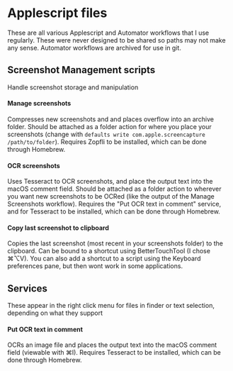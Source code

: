 # Applescript files

These are all various Applescript and Automator workflows that I use regularly. These were never designed to be shared so paths may not make any sense. Automator workflows are archived for use in git.

## Screenshot Management scripts
Handle screenshot storage and manipulation

#### Manage screenshots
Compresses new screenshots and and places overflow into an archive folder. Should be attached as a folder action for where you place your screenshots (change with `defaults write com.apple.screencapture /path/to/folder`). Requires Zopfli to be installed, which can be done through Homebrew.

#### OCR screenshots
Uses Tesseract to OCR screenshots, and place the output text into the macOS comment field. Should be attached as a folder action to wherever you want new screenshots to be OCRed (like the output of the Manage Screenshots workflow). Requires the "Put OCR text in comment" service, and for Tesseract to be installed, which can be done through Homebrew.

#### Copy last screenshot to clipboard
Copies the last screenshot (most recent in your screenshots folder) to the clipboard. Can be bound to a shortcut using BetterTouchTool (I chose ⌘⌥V). You can also add a shortcut to a script using the Keyboard preferences pane, but then wont work in some applications. 

## Services
These appear in the right click menu for files in finder or text selection, depending on what they support

#### Put OCR text in comment
OCRs an image file and places the output text into the macOS comment field (viewable with ⌘I). Requires Tesseract to be installed, which can be done through Homebrew.
